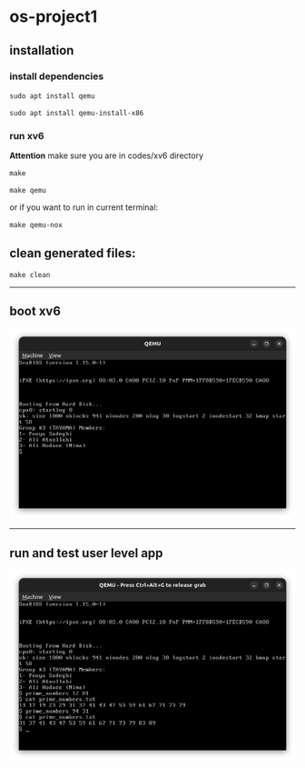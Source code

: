 # os-project1
## installation
### install dependencies
```shell
sudo apt install qemu
```
```shell
sudo apt install qemu-install-x86
```
### run xv6
**Attention** make sure you are in codes/xv6 directory

```shell
make
```
```shell
make qemu 
```
or if you want to run in current terminal:
```shell
make qemu-nox
```

## clean generated files:
```shell
make clean
```
***
## boot xv6

![members name](docs/screenshots/xv6-boot.png "booted xv6")

***
## run and test user level app

![user level app](docs/screenshots/prime_numbers.png "prime numbers app")